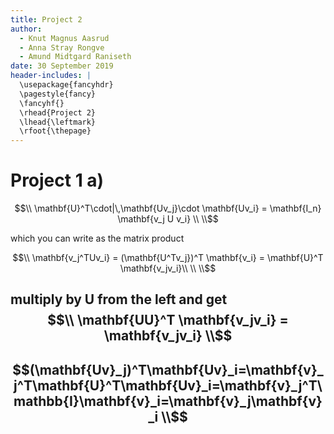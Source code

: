 ```yaml
---
title: Project 2
author:
  - Knut Magnus Aasrud
  - Anna Stray Rongve
  - Amund Midtgard Raniseth
date: 30 September 2019
header-includes: |
  \usepackage{fancyhdr}
  \pagestyle{fancy}
  \fancyhf{}
  \rhead{Project 2}
  \lhead{\leftmark}
  \rfoot{\thepage}
---
```


# Project 1 a)
$$\\
\mathbf{U}^T\cdot|\,\mathbf{Uv_j}\cdot \mathbf{Uv_i} =
\mathbf{I_n} \mathbf{v_j U v_i} \\
\\$$

which you can write as the matrix product

$$\\
\mathbf{v_j^TUv_i} = (\mathbf{U^Tv_j})^T \mathbf{v_i} = \mathbf{U}^T \mathbf{v_jv_i}\\
\\
\\$$

multiply by $\mathbf{U}$ from the left and get
$$\\
\mathbf{UU}^T \mathbf{v_jv_i} = \mathbf{v_jv_i}
\\$$
---
$$(\mathbf{Uv}_j)^T\mathbf{Uv}_i=\mathbf{v}_j^T\mathbf{U}^T\mathbf{Uv}_i=\mathbf{v}_j^T\mathbb{I}\mathbf{v}_i=\mathbf{v}_j\mathbf{v}_i
\\$$
--
